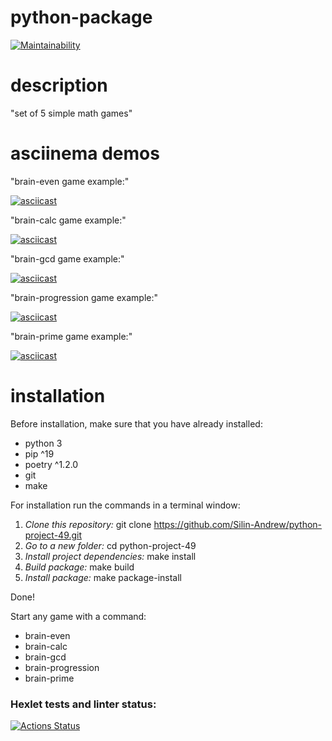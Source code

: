 # python-package

[![Maintainability](https://api.codeclimate.com/v1/badges/44d6e15f79a1d539f01b/maintainability)](https://codeclimate.com/github/Silin-Andrew/python-project-49/maintainability)

# description

"set of 5 simple math games"

# asciinema demos

"brain-even game example:"

[![asciicast](https://asciinema.org/a/aXDny38CGuIWbah5nKSJKf82l.svg)](https://asciinema.org/a/aXDny38CGuIWbah5nKSJKf82l)

"brain-calc game example:"

[![asciicast](https://asciinema.org/a/wRtIxgA5RYDxmAJ9SR5OgPLXQ.svg)](https://asciinema.org/a/wRtIxgA5RYDxmAJ9SR5OgPLXQ)

"brain-gcd game example:"

[![asciicast](https://asciinema.org/a/0ZkguRdnxoJocIAFxAREn6vUO.svg)](https://asciinema.org/a/0ZkguRdnxoJocIAFxAREn6vUO)

"brain-progression game example:"

[![asciicast](https://asciinema.org/a/qDnWfbolpIuLPpgzADWBNR6kO.svg)](https://asciinema.org/a/qDnWfbolpIuLPpgzADWBNR6kO)

"brain-prime game example:"

[![asciicast](https://asciinema.org/a/rW8HUnLgXVa8eJXt580KPuLVq.svg)](https://asciinema.org/a/rW8HUnLgXVa8eJXt580KPuLVq) 

# installation

Before installation, make sure that you have already installed:
* python 3
* pip ^19
* poetry ^1.2.0
* git
* make

For installation run the commands in a terminal window:
1. _Сlone this repository:_  git clone https://github.com/Silin-Andrew/python-project-49.git
2. _Go to a new folder:_  cd python-project-49
3. _Install project dependencies:_  make install
4. _Build package:_  make build
5. _Install package:_  make package-install

Done!

Start any game with a command:
* brain-even
* brain-calc
* brain-gcd
* brain-progression
* brain-prime


### Hexlet tests and linter status:
[![Actions Status](https://github.com/Silin-Andrew/python-project-49/actions/workflows/hexlet-check.yml/badge.svg)](https://github.com/Silin-Andrew/python-project-49/actions)
